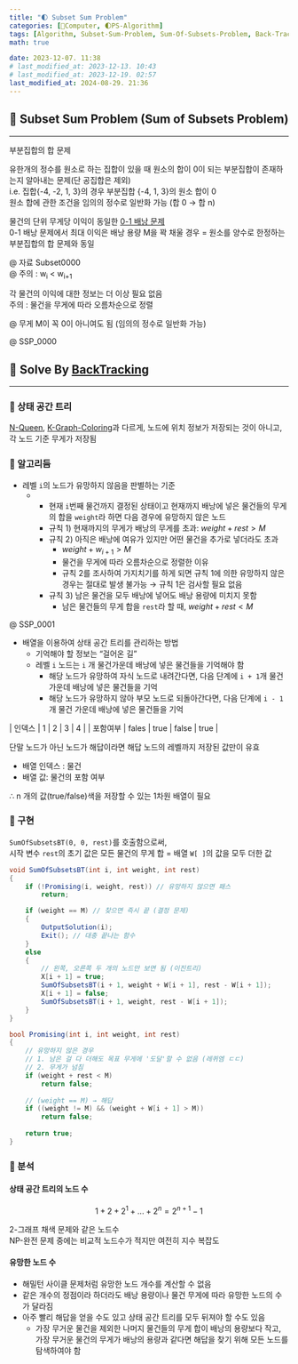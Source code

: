 ```yaml
---
title: "🌓 Subset Sum Problem"
categories: [💫Computer, 🌓PS-Algorithm]
tags: [Algorithm, Subset-Sum-Problem, Sum-Of-Subsets-Problem, Back-Tracking]
math: true

date: 2023-12-07. 11:38
# last_modified_at: 2023-12-13. 10:43
# last_modified_at: 2023-12-19. 02:57
last_modified_at: 2024-08-29. 21:36
---
```


## 💫 Subset Sum Problem (Sum of Subsets Problem)

---

부분집합의 합 문제  

유한개의 정수를 원소로 하는 집합이 있을 때 원소의 합이 0이 되는 부분집합이 존재하는지 알아내는 문제(단 공집합은 제외)  
i.e. 집합{-4, -2, 1, 3}의 경우 부분집합 {-4, 1, 3}의 원소 합이 0  
원소 합에 관한 조건을 임의의 정수로 일반화 가능 (합 0 → 합 n)  

물건의 단위 무게당 이익이 동일한 [0-1 배낭 문제](/posts/0-1-KnapSack-Problem/)  
0-1 배낭 문제에서 최대 이익은 배낭 용량 M을 꽉 채울 경우 = 원소를 양수로 한정하는 부분집합의 합 문제와 동일  

@ 자료 Subset0000  
@ 주의 : w<sub>i</sub> < w<sub>i+1</sub>  

각 물건의 이익에 대한 정보는 더 이상 필요 없음  
주의 : 물건을 무게에 따라 오름차순으로 정렬  

@ 무게 M이 꼭 0이 아니여도 됨 (임의의 정수로 일반화 가능)  

@ SSP_0000  

## 💫 Solve By [BackTracking](/posts/Algorithm-Back-Tracking/)

---

### 🫧 상태 공간 트리

[N-Queen](/posts/N-Queen/), [K-Graph-Coloring](/posts/K-Graph-Coloring/)과 다르게, 노드에 위치 정보가 저장되는 것이 아니고, 각 노드 기준 무게가 저장됨  

### 🫧 알고리듬

- 레벨 `i`의 노드가 유망하지 않음을 판별하는 기준
  - - 현재 `i`번째 물건까지 결정된 상태이고 현재까지 배낭에 넣은 물건들의 무게의 합을 `weight`라 하면 다음 경우에 유망하지 않은 노드
    - 규칙 1) 현재까지의 무게가 배낭의 무게를 초과: $weight + rest > M$
    - 규칙 2) 아직은 배낭에 여유가 있지만 어떤 물건을 추가로 넣더라도 초과
      - $weight + w_{i+1} > M$
      - 물건을 무게에 따라 오름차순으로 정렬한 이유
      - 규칙 2를 조사하여 가지치기를 하게 되면 규칙 1에 의한 유망하지 않은 경우는 절대로 발생 불가능 → 규칙 1은 검사할 필요 없음
    - 규칙 3) 남은 물건을 모두 배낭에 넣어도 배낭 용량에 미치지 못함
      - 남은 물건들의 무게 합을 `rest`라 할 때, $weight + rest < M$

@ SSP_0001  

- 배열을 이용하여 상태 공간 트리를 관리하는 방법
  - 기억해야 할 정보는 “걸어온 길”
  - 레벨 `i` 노드는 `i` 개 물건가운데 배낭에 넣은 물건들을 기억해야 함
    - 해당 노드가 유망하여 자식 노드로 내려간다면, 다음 단계에 `i + 1`개 물건 가운데 배낭에 넣은 물건들을 기억
    - 해당 노드가 유망하지 않아 부모 노드로 되돌아간다면, 다음 단계에 `i - 1`개 물건 가운데 배낭에 넣은 물건들을 기억

| 인덱스 | 1 | 2 | 3 | 4 |
| 포함여부 | fales | true | false | true |

단말 노드가 아닌 노드가 해답이라면 해답 노드의 레벨까지 저장된 값만이 유효  

- 배열 인덱스 : 물건
- 배열 값: 물건의 포함 여부

∴ n 개의 값(true/false)색을 저장할 수 있는 1차원 배열이 필요  

### 🫧 구현

`SumOfSubsetsBT(0, 0, rest)`를 호출함으로써,  
시작 변수 `rest`의 초기 값은 모든 물건의 무게 합 = 배열 `W[ ]`의 값을 모두 더한 값  

```cs
void SumOfSubsetsBT(int i, int weight, int rest)
{
	if (!Promising(i, weight, rest)) // 유망하지 않으면 패스
		return;

	if (weight == M) // 찾으면 즉시 끝 (결정 문제)
	{
		OutputSolution(i);
		Exit(); // 대충 끝나는 함수
	}
	else
	{
		// 왼쪽, 오른쪽 두 개의 노드만 보면 됨 (이진트리)
		X[i + 1] = true;
		SumOfSubsetsBT(i + 1, weight + W[i + 1], rest - W[i + 1]);
		X[i + 1] = false;
		SumOfSubsetsBT(i + 1, weight, rest - W[i + 1]);
	}
}

bool Promising(int i, int weight, int rest)
{
	// 유망하지 않은 경우
	// 1. 남은 걸 다 더해도 목표 무게에 '도달'할 수 없음 (레퀴엠 ㄷㄷ)
	// 2. 무게가 넘침
	if (weight + rest < M)
		return false;
	
	// (weight == M) → 해답
	if ((weight != M) && (weight + W[i + 1] > M))
		return false;
	
	return true;
}
```

### 🫧 분석

#### 상태 공간 트리의 노드 수

$$ 1 + 2 + 2^1 + ... + 2^n = 2^{n+1} - 1 $$

2-그래프 채색 문제와 같은 노드수  
NP-완전 문제 중에는 비교적 노드수가 적지만 여전히 지수 복잡도  

#### 유망한 노드 수

- 해밀턴 사이클 문제처럼 유망한 노드 개수를 계산할 수 없음
- 같은 개수의 정점이라 하더라도 배낭 용량이나 물건 무게에 따라 유망한 노드의 수가 달라짐
- 아주 빨리 해답을 얻을 수도 있고 상태 공간 트리를 모두 뒤져야 할 수도 있음
  - 가장 무거운 물건을 제외한 나머지 물건들의 무게 합이 배낭의 용량보다 작고, 가장 무거운 물건의 무게가 배낭의 용량과 같다면 해답을 찾기 위해 모든 노드를 탐색하여야 함
